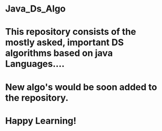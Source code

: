 # Java_Ds_Algo
# This repository consists of the mostly asked, important DS algorithms based on java Languages....
# New algo's would be soon added to the repository.
# Happy Learning!
